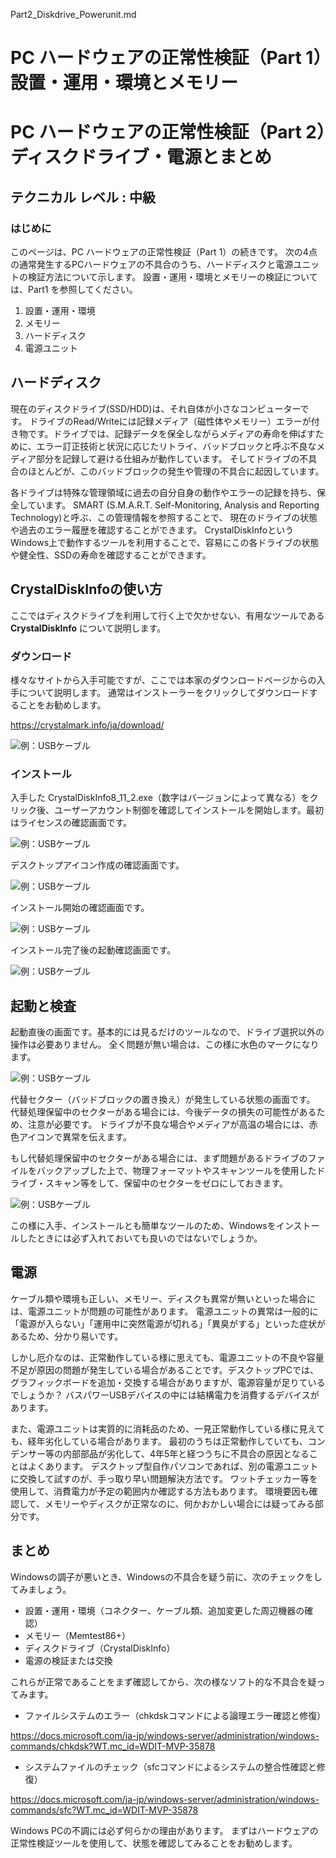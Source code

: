 Part2_Diskdrive_Powerunit.md

# PC ハードウェアの正常性検証（Part 1）　設置・運用・環境とメモリー
# PC ハードウェアの正常性検証（Part 2）　ディスクドライブ・電源とまとめ

## テクニカル レベル : 中級

### はじめに

このページは、PC ハードウェアの正常性検証（Part 1）の続きです。
次の4点の通常発生するPCハードウェアの不具合のうち、ハードディスクと電源ユニットの検証方法について示します。
設置・運用・環境とメモリーの検証については、Part1 を参照してください。

1. 設置・運用・環境
2. メモリー
3. ハードディスク
4. 電源ユニット

## ハードディスク

現在のディスクドライブ(SSD/HDD)は、それ自体が小さなコンピューターです。
ドライブのRead/Writeには記録メディア（磁性体やメモリー）エラーが付き物です。ドライブでは、記録データを保全しながらメディアの寿命を伸ばすために、エラー訂正技術と状況に応じたリトライ、バッドブロックと呼ぶ不良なメディア部分を記録して避ける仕組みが動作しています。
そしてドライブの不具合のほとんどが、このバッドブロックの発生や管理の不具合に起因しています。

各ドライブは特殊な管理領域に過去の自分自身の動作やエラーの記録を持ち、保全しています。
SMART (S.M.A.R.T. Self-Monitoring, Analysis and Reporting Technology)と呼ぶ、この管理情報を参照することで、
現在のドライブの状態や過去のエラー履歴を確認することができます。
CrystalDiskInfoというWindows上で動作するツールを利用することで、容易にこの各ドライブの状態や健全性、SSDの寿命を確認することができます。

## CrystalDiskInfoの使い方

ここではディスクドライブを利用して行く上で欠かせない、有用なツールである **CrystalDiskInfo** について説明します。

### ダウンロード

様々なサイトから入手可能ですが、ここでは本家のダウンロードページからの入手について説明します。
通常はインストーラーをクリックしてダウンロードすることをお勧めします。

https://crystalmark.info/ja/download/

![例：USBケーブル](diskinfo-1.png)

### インストール

入手した CrystalDiskInfo8_11_2.exe（数字はバージョンによって異なる）をクリック後、ユーザーアカウント制御を確認してインストールを開始します。最初はライセンスの確認画面です。

![例：USBケーブル](diskinfo-2.png)

デスクトップアイコン作成の確認画面です。

![例：USBケーブル](diskinfo-3.png)

インストール開始の確認画面です。

![例：USBケーブル](diskinfo-4.png)

インストール完了後の起動確認画面です。

![例：USBケーブル](diskinfo-5.png)

## 起動と検査

起動直後の画面です。基本的には見るだけのツールなので、ドライブ選択以外の操作は必要ありません。
全く問題が無い場合は、この様に水色のマークになります。

![例：USBケーブル](diskinfo-6.png)

代替セクター（バッドブロックの置き換え）が発生している状態の画面です。
代替処理保留中のセクターがある場合には、今後データの損失の可能性があるため、注意が必要です。
ドライブが不良な場合やメディアが高温の場合には、赤色アイコンで異常を伝えます。

もし代替処理保留中のセクターがある場合には、まず問題があるドライブのファイルをバックアップした上で、物理フォーマットやスキャンツールを使用したドライブ・スキャン等をして、保留中のセクターをゼロにしておきます。

![例：USBケーブル](diskinfo-7.png)

この様に入手、インストールとも簡単なツールのため、Windowsをインストールしたときには必ず入れておいても良いのではないでしょうか。

## 電源
ケーブル類や環境も正しい、メモリー、ディスクも異常が無いといった場合には、電源ユニットが問題の可能性があります。
電源ユニットの異常は一般的に「電源が入らない」「運用中に突然電源が切れる」「異臭がする」といった症状があるため、分かり易いです。

しかし厄介なのは、正常動作している様に思えても、電源ユニットの不良や容量不足が原因の問題が発生している場合があることです。デスクトップPCでは、グラフィックボードを追加・交換する場合がありますが、電源容量が足りているでしょうか？
バスパワーUSBデバイスの中には結構電力を消費するデバイスがあります。

また、電源ユニットは実質的に消耗品のため、一見正常動作している様に見えても、経年劣化している場合があります。
最初のうちは正常動作していても、コンデンサー等の内部部品が劣化して、4年5年と経つうちに不具合の原因となることはよくあります。
デスクトップ型自作パソコンであれば、別の電源ユニットに交換して試すのが、手っ取り早い問題解決方法です。
ワットチェッカー等を使用して、消費電力が予定の範囲内か確認する方法もあります。
環境要因も確認して、メモリーやディスクが正常なのに、何かおかしい場合には疑ってみる部分です。

## まとめ
Windowsの調子が悪いとき、Windowsの不具合を疑う前に、次のチェックをしてみましょう。
- 設置・運用・環境（コネクター、ケーブル類、追加変更した周辺機器の確認）
- メモリー（Memtest86+）
- ディスクドライブ（CrystalDiskInfo）
- 電源の検証または交換

これらが正常であることをまず確認してから、次の様なソフト的な不具合を疑ってみます。

- ファイルシステムのエラー（chkdskコマンドによる論理エラー確認と修復）

https://docs.microsoft.com/ja-jp/windows-server/administration/windows-commands/chkdsk?WT.mc_id=WDIT-MVP-35878

- システムファイルのチェック（sfcコマンドによるシステムの整合性確認と修復）

https://docs.microsoft.com/ja-jp/windows-server/administration/windows-commands/sfc?WT.mc_id=WDIT-MVP-35878

Windows PCの不調には必ず何らかの理由があります。
まずはハードウェアの正常性検証ツールを使用して、状態を確認してみることをお勧めします。
